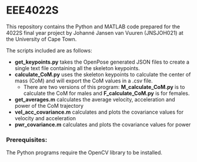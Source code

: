 # EEE4022S

This repository contains the Python and MATLAB code prepared for the 4022S final year project by Johanné Jansen van Vuuren (JNSJOH021) at the University of Cape Town.

The scripts included are as follows:
* **get_keypoints.py** takes the OpenPose generated JSON files to create a single text file containing all the skeleton keypoints.
* **calculate_CoM.py** uses the skeleton keypoints to calculate the center of mass (CoM) and will export the CoM values in a .csv file.
  * There are two versions of this program: **M_calculate_CoM.py** is to calculate the CoM for males and **F_calculate_CoM.py** is for females. 
* **get_averages.m** calculates the average velocity, acceleration and power of the CoM trajectory
* **vel_acc_covariance.m** calculates and plots the covariance values for velocity and acceleration
* **pwr_covariance.m** calculates and plots the covariance values for power

### Prerequisites:
The Python programs require the OpenCV library to be installed.

